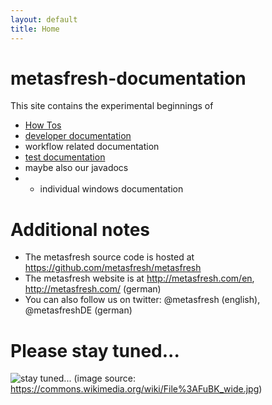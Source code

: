 ```yaml
---
layout: default
title: Home
---
```


# metasfresh-documentation

This site contains the experimental beginnings of

* [How Tos](users/)
* [developer documentation](developers/developer_doc_getting_started)
* workflow related documentation
* [test documentation](tests_static/)
* maybe also our javadocs
* * individual windows documentation

# Additional notes

* The metasfresh source code is hosted at https://github.com/metasfresh/metasfresh
* The metasfresh website is at http://metasfresh.com/en, http://metasfresh.com/ (german)
* You can also follow us on twitter: @metasfresh (english), @metasfreshDE (german)



# Please stay tuned...

![stay tuned...](https://upload.wikimedia.org/wikipedia/commons/0/0b/FuBK_wide.jpg)
(image source: https://commons.wikimedia.org/wiki/File%3AFuBK_wide.jpg)
